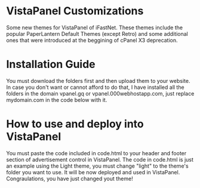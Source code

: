 # VistaPanel Customizations
Some new themes for VistaPanel of iFastNet.
These themes include the popular PaperLantern Default Themes (except Retro) and some additional ones that were introduced at the beggining of cPanel X3 deprecation.
# Installation Guide
You must download the folders first and then upload them to your website. 
In case you don't want or cannot afford to do that, I have installed all the folders in the domain vpanel.gq or vpanel.000webhostapp.com, just replace mydomain.com in the code below with it.
# How to use and deploy into VistaPanel
You must paste the code included in code.html to your header and footer section of advertisement control in VistaPanel.
The code in code.html is just an example using the Light theme, you must change "light" to the theme's folder you want to use.
It will be now deployed and used in VistaPanel. Congraulations, you have just changed yout theme!
